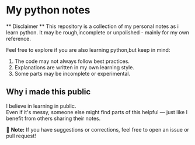# My python notes

** Disclaimer **
This repository is a collection of my personal notes as i learn python.
It may be rough,incomplete or unpolished - mainly for my own reference.

Feel free to explore if you are also learning python,but keep in mind:
1) The code may not always follow best practices.
2) Explanations are written in my own learning style.
3) Some parts may be incomplete or experimental.

## Why i made this public
I believe in learning in public.  
Even if it's messy, someone else might find parts of this helpful — just like I benefit from others sharing their notes.

📌 **Note:** If you have suggestions or corrections, feel free to open an issue or pull request!
